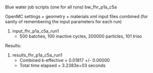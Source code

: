 Blue water job scripts (one for all runs)
bw_fhr_p1a_c5a

OpenMC settings + geometry + materials xml input files combined
(for sanity of remembering the input parameters for each run)
1) input_fhr_p1a_c5a_run1
    - 500 batches, 100 inactive cycles, 200000 particles, 101 triso

Results: 
1) results_fhr_p1a_c5a_run1
    -  Combined k-effective        = 0.01817 +/- 0.00000
    -  Total time elapsed                = 3.2383e+03 seconds